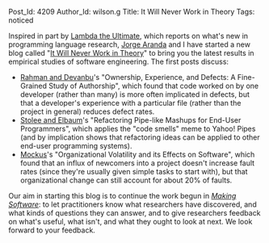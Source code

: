 Post_Id: 4209
Author_Id: wilson.g
Title: It Will Never Work in Theory
Tags: noticed

<p>Inspired in part by <a href="http://lambda-the-ultimate.org/">Lambda the Ultimate</a>, which reports on what's new in programming language research, <a href="http://catenary.wordpress.com/">Jorge Aranda</a> and I have started a new blog called "<a href="http://www.neverworkintheory.org/">It Will Never Work in Theory</a>" to bring you the latest results in empirical studies of software engineering. The first posts discuss:</p>
<ul>
<li><a href="http://www.neverworkintheory.org/?p=9">Rahman and Devanbu</a>'s "Ownership, Experience, and Defects: A Fine-Grained Study of Authorship", which found that code worked on by one developer (rather than many) is more often implicated in defects, but that a developer's experience with a particular file (rather than the project in general) reduces defect rates.</li>
<li><a href="http://www.neverworkintheory.org/?p=13">Stolee and Elbaum</a>'s "Refactoring Pipe-like Mashups for End-User Programmers", which applies the "code smells" meme to Yahoo! Pipes (and by implication shows that refactoring ideas can be applied to other end-user programming systems).</li>
<li><a href="http://www.neverworkintheory.org/?p=17">Mockus</a>'s "Organizational Volatility and its Effects on Software", which found that an influx of newcomers into a project doesn't increase fault rates (since they're usually given simple tasks to start with), but that organizational change can still account for about 20% of faults.</li>
</ul>
<p>Our aim in starting this blog is to continue the work begun in <a href="http://www.amazon.com/Making-Software-Really-Works-Believe/dp/0596808321/"><em>Making Software</em></a>: to let practitioners know what researchers have discovered, and what kinds of questions they can answer, and to give researchers feedback on what's useful, what isn't, and what they ought to look at next. We look forward to your feedback.</p>
